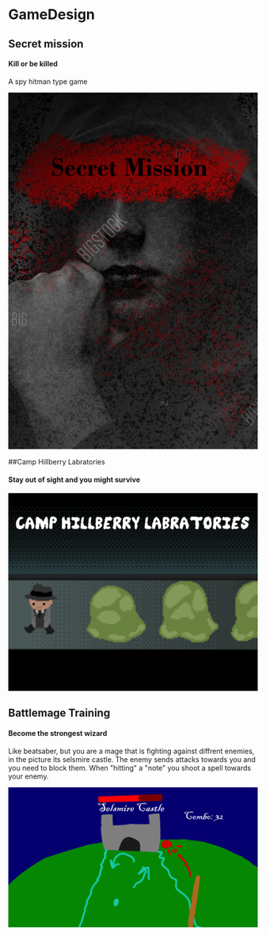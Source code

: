 # GameDesign

## Secret mission
#### Kill or be killed
A spy hitman type game

![Secret Mission](https://github.com/Rasmuswinterhag/GameDesign/blob/main/Secret%20Mission.png)

##Camp Hillberry Labratories
#### Stay out of sight and you might survive

![Camp Hillberry Labratories](https://github.com/Rasmuswinterhag/GameDesign/blob/main/Camp%20Hillberry%20Labratories.png)

## Battlemage Training
#### Become the strongest wizard
Like beatsaber, but you are a mage that is fighting against diffrent enemies, in the picture its selsmire castle.
The enemy sends attacks towards you and you need to block them. When "hitting" a "note" you shoot a spell towards your enemy.

![Battlemage Training](https://github.com/Rasmuswinterhag/GameDesign/blob/main/Battle%20MageTraining.png)
